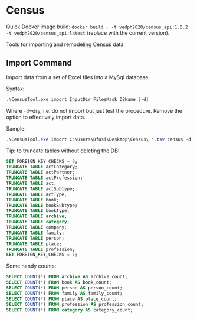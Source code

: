 # Census

Quick Docker image build: `docker build . -t vedph2020/census_api:1.0.2 -t vedph2020/census_api:latest` (replace with the current version).

Tools for importing and remodeling Census data.

## Import Command

Import data from a set of Excel files into a MySql database.

Syntax:

```ps1
.\CensusTool.exe import InputDir FilesMask DBName [-d]
```

Where `-d`=dry, i.e. do not import but just test the procedure. Remove the option to effectively import data.

Sample:

```ps1
.\CensusTool.exe import C:\Users\Dfusi\Desktop\Census\ *.tsv census -d
```

Tip: to truncate tables without deleting the DB:

```sql
SET FOREIGN_KEY_CHECKS = 0;
TRUNCATE TABLE actCategory;
TRUNCATE TABLE actPartner;
TRUNCATE TABLE actProfession;
TRUNCATE TABLE act;
TRUNCATE TABLE actSubtype;
TRUNCATE TABLE actType;
TRUNCATE TABLE book;
TRUNCATE TABLE bookSubtype;
TRUNCATE TABLE bookType;
TRUNCATE TABLE archive;
TRUNCATE TABLE category;
TRUNCATE TABLE company;
TRUNCATE TABLE family;
TRUNCATE TABLE person;
TRUNCATE TABLE place;
TRUNCATE TABLE profession;
SET FOREIGN_KEY_CHECKS = 1;
```

Some handy counts:

```sql
SELECT COUNT(*) FROM archive AS archive_count;
SELECT COUNT(*) FROM book AS book_count;
SELECT COUNT(*) FROM person AS person_count;
SELECT COUNT(*) FROM family AS family_count;
SELECT COUNT(*) FROM place AS place_count;
SELECT COUNT(*) FROM profession AS profession_count;
SELECT COUNT(*) FROM category AS category_count;
```
